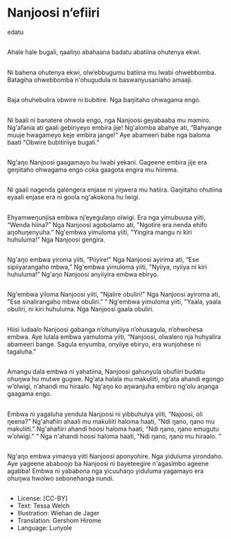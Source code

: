 # Nanjoosi n’efiiri
edatu

##
Ahale hale bugali, ŋaaliŋo abahaana
badatu abatiina ohutenya ekwi.


##
Ni bahena ohutenya ekwi,
olw’ebbugumu batiina mu lwabi
ohwebbomba.
Batagiha ohwebbomba n'ohugudula
ni baswanyusaniaho amaaji.


##
Baja ohuhebulira obwire ni bubitire.
Nga baŋiitaho ohwagama engo.


##
Ni baali ni banatere ohwola engo,
nga Nanjoosi geyabaaba mu
mamiro. Ng'afania ati gaali
gebiriyeyo embira jije! Ng'alomba
abahye ati, “Bahyange muuje
hwagameyo keje embira jange!”
Aye abameeri babe nga baloma
baati "Obwire bubitiriiye bugali."


##
Ng'aŋo Nanjoosi gaagamayo hu
lwabi yekani.
Gageene embira jije era geŋiitaho
ohwagama engo coka gaagota
engira mu hiirema.


##
Ni gaali nagenda galengera enjase
ni yiŋwera mu hatiira.
Gaŋiitaho ohutiina eyaali enjase era
ni goola ng'akokona hu lwigi.


##
Ehyamweŋunjisa embwa
nj’eyegulaŋo olwigi. Era nga
yimubuusa yiiti, “Wenda hiina?”
Nga Nanjoosi agobolamo ati,
"Ngotire era nenda ehifo
aŋohuŋenyuha.” Ng'embwa
yimuloma yiiti, "Yingira mangu ni
kiri huhuluma!” Nga Nanjoosi
gengira.


##
Ng'aŋo embwa yiroma yiiti,
“Piiyire!”
Nga Nanjoosi ayirima ati, “Ese
sipiiyarangaho mbwa,”
Ng'embwa yimuloma yiiti, "Nyiiya,
nyiiya ni kiri huhuluma!” Ng'aŋo
Nanjoosi anyiiyira embwa ebiryo.


##
Ng'embwa yiloma Nanjoosi yiiti,
"Njalire obuliri!" Nga Nanjoosi
ayiroma ati, "Ese sinalirangaho
mbwa obuliri.”
“ Ng'embwa yimuloma yiiti, "Yaala,
yaala obuliri, ni kiri huhuluma. Nga
Nanjoosi gaala obuliri.


##
Hiisi ludaalo Nanjoosi gabanga
n’ohunyiiya n’ohusagula,
n’ohwohesa embwa.
Aye lulala embwa yamuloma yiiti,
“Nanjoosi, olwalero nja huhyalira
abameeri bange. Sagula enyumba,
onyiiye ebiryo, era wunjohese ni
tagaluha.”


##
Amangu dala embwa ni yahatiina,
Nanjoosi gahunyula obufiiri budatu
ohuŋwa hu mutwe gugwe. Ng'ata
halala mu makuliiti, ng'ata ahandi
egongo w’olwigi, n’ahandi mu
hiraalo. Ng'aŋo ko aŋwanjuha
embiro ng'olu aŋanga gaagama
engo.


##
Embwa ni yagaluha yendula
Nanjoosi ni yibbuhulya yiiti,
“Najoosi, oli ŋeena?” Ng'ahafiiri
ahaali mu makuliiti haloma haati,
"Ndi ŋano, ŋano mu makuliiti.”
Ng'ahafiiri ahandi hoosi haloma
haati, “Ndi ŋano, ŋano emugutu
w’olwigi.” “ Nga n'ahandi hoosi
haloma haati, "Ndi ŋano, ŋano mu
hiraalo. ”


##
Ng'aŋo embwa yimanya yiiti
Nanjoosi aponyohire. Nga yiduluma
yirondaho. Aye yageene ababoojo
ba Nanjoosi ni bayeteegire
n'agasimbo ageene agabba!
Embwa ni yababona nga yicuuhaŋo
yiduluma yagamayo era ohuŋwa
hwolwo sebonehanga nundi.


##
* License: [CC-BY]
* Text: Tessa Welch
* Illustration: Wiehan de Jager
* Translation: Gershom Hirome
* Language: Lunyole
